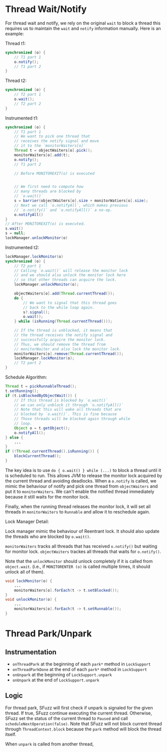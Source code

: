 # Thread Wait/Notify

For thread wait and notify, we rely on the original `wait` to block a thread
this requires us to maintain the `wait` and `notify` information manually.
Here is an example:

Thread t1:

```java
synchronized (o) {
    // T1 part 1
    o.notify();
    // T1 part 2
}
```

Thread t2:

```java
synchronized (o) {
    // T2 part 1
    o.wait();
    // T2 part 2
}
```


Instrumented t1:
```java
synchronized (o) {
    // T1 part 1
    // We want to pick one thread that
    // receives the notify signal and move
    // it to the `monitorWaiters[o]`
    Thread t = objectWaiters[o].pick();
    monitorWaiters[o].add(t);
    o.notify();
    // T1 part 2

    // Before MONITOREXIT(o) is executed


    // We first need to compute how
    // many threads are blocked by
    // `o.wait()`
    s = barrier(objectWaiters[o].size + monitorWatiers[o].size);
    // Next we call `o.notifyAll`, which makes previous
    // `o.notify()` and `o.notifyAll()` a no-op.
    o.notifyAll()
}
// After MONITOREXIT(o) is executed.
s.wait()
s = null;
lockManager.unlockMonitor(o)
```

Instrumented t2:

```java
lockManager.lockMonitor(o)
synchronized (o) {
    // T2 part 1
    // Calling `o.wait()` will release the monitor lock
    // and we should also unlock the monitor lock here
    // so that other threads can acquire the lock.
    lockManager.unlockMonitor(o);

    objectWaiters[o].add(Thread.currentThread());
    do {
        // We want to signal that this thread goes
        // back to the while loop again.
        s?.signal();
        o.wait();
    } while (isRunning(Thread.currentThread()));

    // If the thread is unblocked, it means that
    // the thread receives the notify signal and
    // successfully acquire the monitor lock.
    // Thus, we should remove the thread from
    // monitorWaiter and also lock the monitor lock.
    monitorWaiters[o].remove(Thread.currentThread());
    lockManager.lockMonitor(o);
    // T2 part 2
}
```

Schedule Algorithm:
```java
Thread t = pickRunnableThread();
t.setRunning();
if (t.isBlockedByObjectWait()) {
    // If this thread is blocked by `o.wait()`
    // we can only unblock it through `o.notifyAll()`
    // Note that this will wake all threads that are
    // blocked by `o.wait()`. This is fine because
    // Those threads will be blocked again through while
    // loop.
    Object o = t.getObject();
    o.notifyAll();
} else {
    ...
}
if (!Thread.currentThread().isRunning()) {
    blockCurrentThread();
}
```

The key idea is to use `do { o.wait() } while (...)` to block a thread until it is scheduled to run.
This allows JVM to release the monitor lock acquired by the current thread and avoiding deadlocks.
When a `o.notify` is called, we mimic the behaviour of notify and pick one thread from `objectWaiters`
and put it to `monitorWaiters`. We can't enable the notified thread immediately because it still waits
for the monitor lock.

Finally, when the running thread releases the monitor lock, it will set all threads in `monitorWaiters` to
`Runnable` and allow it to reschedule again.

Lock Manager Detail:

Lock manager mimic the behaviour of Reentrant lock. It should also update the threads who are
blocked by `o.wait()`.

`monitorWaiters` tracks all threads that has received `o.notify()` but waiting for monitor lock.
`objectWaiters` trackes all threads that waits for `o.notify()`.


Note that the `unlockMonitor` should unlock completely if it is called from
`object.wait`. (i.e., if
`MONITORENTER (o)` is called multiple times, it should unlock all of them).

```java
void lockMonitor(o) {
    ...
    monitorWaiters[o].forEach(t -> t.setBlocked());
}
void unlockMonitor(o) {
    ...
    monitorWaiters[o].forEach(t -> t.setRunnable());
}
```




# Thread Park/Unpark

## Instrumentation

- `onThreadPark` at the beginning of each `park*` method in `LockSupport`
- `onThreadParkDone` at the end of each `park*` method in `LockSupport`
- `onUnpark` at the beginning of `LockSupport.unpark`
- `onUnpark` at the end of `LockSupport.unpark`

## Logic

For thread park, SFuzz will first check if unpark is signaled for the given thread.
If true, SFuzz continue executing the current thread. Otherwise, SFuzz set the status
of the current thread to `Paused` and call `scheduleNextOperation(false)`. Note that SFuzz
will not block current thread through `ThreadContext.block` because the `park` method
will block the thread itself.


When `unpark` is called from another thread,